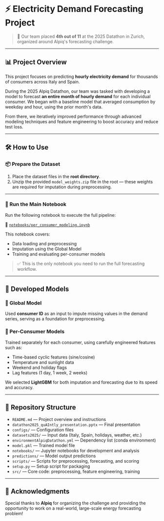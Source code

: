 # ⚡ Electricity Demand Forecasting Project

> 🏅 Our team placed **4th out of 11** at the 2025 Datathon in Zurich, organized around Alpiq's forecasting challenge.

---

## 📊 Project Overview

This project focuses on predicting **hourly electricity demand** for thousands of consumers across Italy and Spain.

During the 2025 Alpiq Datathon, our team was tasked with developing a model to forecast **an entire month of hourly demand** for each individual consumer. We began with a baseline model that averaged consumption by weekday and hour, using the prior month's data.

From there, we iteratively improved performance through advanced modeling techniques and feature engineering to boost accuracy and reduce test loss.

---

## 🛠️ How to Use

### 📦 Prepare the Dataset

1. Place the dataset files in the **root directory**.
2. Unzip the provided `model_weights.zip` file in the root — these weights are required for imputation during preprocessing.

---

### 🚀 Run the Main Notebook

Run the following notebook to execute the full pipeline:

📓 [`notebooks/per_consumer_modeling.ipynb`](https://github.com/Drykx/Hackathon2025-ETH/blob/main/notebooks/per_consumer_modeling.ipynb)

This notebook covers:

- Data loading and preprocessing  
- Imputation using the Global Model  
- Training and evaluating per-consumer models  

> ✅ This is the only notebook you need to run the full forecasting workflow.

---

## 🤖 Developed Models

### 🔁 Global Model

Used **consumer ID** as an input to impute missing values in the demand series, serving as a foundation for preprocessing.

### 👤 Per-Consumer Models

Trained separately for each consumer, using carefully engineered features such as:

- Time-based cyclic features (sine/cosine)
- Temperature and sunlight data
- Weekend and holiday flags
- Lag features (1 day, 1 week, 2 weeks)

We selected **LightGBM** for both imputation and forecasting due to its speed and accuracy.

---

## 📂 Repository Structure

- `README.md` — Project overview and instructions  
- `datathon2025_quAIntly_presentation.pptx` — Final presentation  
- `configs/` — Configuration files  
- `datasets2025/` — Input data (Italy, Spain, holidays, weather, etc.)  
- `environmentAlpiqDatathon.yml` — Dependency list (conda environment)  
- `model.pkl` — Trained model file  
- `notebooks/` — Jupyter notebooks for development and analysis  
- `predictions/` — Model output predictions  
- `scripts/` — Scripts for preprocessing, forecasting, and scoring  
- `setup.py` — Setup script for packaging  
- `src/` — Core code: preprocessing, feature engineering, training

---

## 🙏 Acknowledgments

Special thanks to **Alpiq** for organizing the challenge and providing the opportunity to work on a real-world, large-scale energy forecasting problem!
